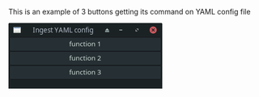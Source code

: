 This is an example of 3 buttons getting its command on YAML config file

![Screenshot](ingest_yaml_app.png)